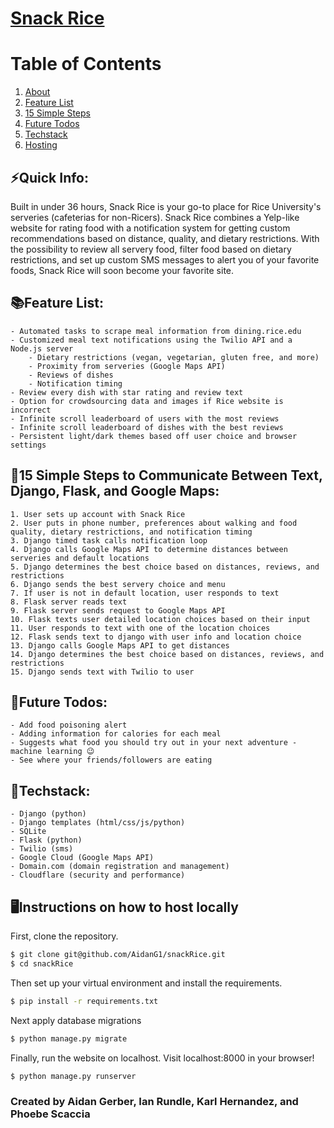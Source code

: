 # <a href="https://snackrice.tech/" target="_blank">Snack Rice</a>
# Table of Contents
1. [About](#quick-info)
2. [Feature List](#feature)
3. [15 Simple Steps](#15)
3. [Future Todos](#future)
3. [Techstack](#tech)
3. [Hosting](#host)
## ⚡Quick Info:<a name="quick-info"></a>
Built in under 36 hours, Snack Rice is your go-to place for Rice University's serveries (cafeterias for non-Ricers). Snack Rice combines a Yelp-like website for rating food with a notification system for getting custom recommendations based on distance, quality, and dietary restrictions. With the possibility to review all servery food, filter food based on dietary restrictions, and set up custom SMS messages to alert you of your favorite foods, Snack Rice will soon become your favorite site.

## 📚Feature List:<a name="feature"></a>
	- Automated tasks to scrape meal information from dining.rice.edu
	- Customized meal text notifications using the Twilio API and a Node.js server
		- Dietary restrictions (vegan, vegetarian, gluten free, and more)
		- Proximity from serveries (Google Maps API)
		- Reviews of dishes
		- Notification timing
	- Review every dish with star rating and review text
	- Option for crowdsourcing data and images if Rice website is incorrect
	- Infinite scroll leaderboard of users with the most reviews
	- Infinite scroll leaderboard of dishes with the best reviews
	- Persistent light/dark themes based off user choice and browser settings
	
## 👣15 Simple Steps to Communicate Between Text, Django, Flask, and Google Maps:<a name="15"></a>
	1. User sets up account with Snack Rice
	2. User puts in phone number, preferences about walking and food quality, dietary restrictions, and notification timing
	3. Django timed task calls notification loop
	4. Django calls Google Maps API to determine distances between serveries and default locations
	5. Django determines the best choice based on distances, reviews, and restrictions
	6. Django sends the best servery choice and menu
	7. If user is not in default location, user responds to text
	8. Flask server reads text
	9. Flask server sends request to Google Maps API
	10. Flask texts user detailed location choices based on their input
	11. User responds to text with one of the location choices
	12. Flask sends text to django with user info and location choice
	13. Django calls Google Maps API to get distances
	14. Django determines the best choice based on distances, reviews, and restrictions
	15. Django sends text with Twilio to user
	
## 🔮Future Todos:<a name="future"></a>
	- Add food poisoning alert
	- Adding information for calories for each meal
	- Suggests what food you should try out in your next adventure - machine learning 😉
	- See where your friends/followers are eating
		
## 🤖Techstack:<a name="tech"></a>
	- Django (python)
	- Django templates (html/css/js/python)
	- SQLite
	- Flask (python)
	- Twilio (sms)
	- Google Cloud (Google Maps API)
	- Domain.com (domain registration and management)
	- Cloudflare (security and performance)

## 🖥️Instructions on how to host locally<a name="host"></a>

First, clone the repository.
```bash
$ git clone git@github.com/AidanG1/snackRice.git
$ cd snackRice
```
Then set up your virtual environment and install the requirements.
```bash
$ pip install -r requirements.txt
```
Next apply database migrations
```bash
$ python manage.py migrate
```
Finally, run the website on localhost. Visit localhost:8000 in your browser!
```bash
$ python manage.py runserver
```
	
###  Created by Aidan Gerber, Ian Rundle, Karl Hernandez, and Phoebe Scaccia
